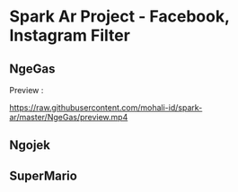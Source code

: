 # Spark Ar Project - Facebook, Instagram Filter

## NgeGas
Preview :

https://raw.githubusercontent.com/mohali-id/spark-ar/master/NgeGas/preview.mp4

## Ngojek

## SuperMario
